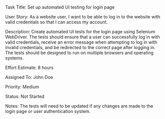 <!-- 4. Placed in incorrect directory, should be placed in tasks directory (FIXED) -->
Task Title: Set up automated UI testing for login page

User Story: As a website user, I want to be able to log in to the website with valid credentials so that I can access my account.

Description: Create automated UI tests for the login page using Selenium WebDriver. The tests should ensure that a user can successfully log in with valid credentials, receive an error message when attempting to log in with invalid credentials, and be redirected to the correct page after logging in. The tests should be designed to run on multiple browsers and operating systems. 

Effort Estimate: 8 hours

Assigned To: John Doe

Priority: Medium

Status: Not Started

Notes: The tests will need to be updated if any changes are made to the login page or user authentication system.
